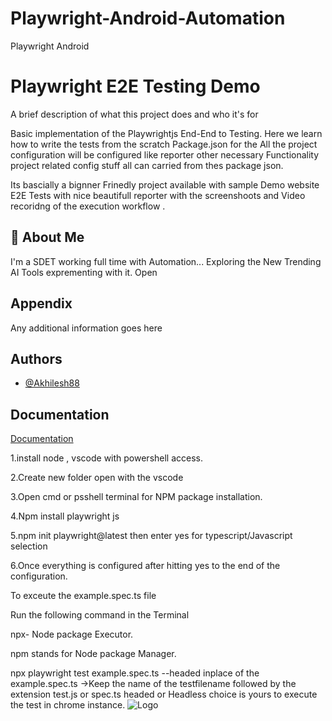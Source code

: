 # Playwright-Android-Automation
Playwright Android

# Playwright E2E Testing Demo 

A brief description of what this project does and who it's for

Basic implementation of the Playwrightjs End-End to Testing.
Here we learn how to write the tests from the scratch
Package.json for the All the project configuration will
be configured like reporter other necessary Functionality project related config stuff all can carried from thes package json.

Its bascially a bignner Frinedly project available with sample Demo website E2E Tests with nice beautifull reporter with the screenshoots and Video recoridng of the execution workflow .
## 🚀 About Me
I'm a SDET  working full time with Automation...
Exploring the New Trending AI Tools exprementing with it.
Open 


## Appendix

Any additional information goes here


## Authors

- [@Akhilesh88](https://github.com/Akhilesh88)


## Documentation

[Documentation](https://playwright.dev/docs/intro)

1.install node , vscode with powershell access.

2.Create new folder open with the vscode

3.Open cmd or psshell terminal for NPM package installation.

4.Npm install playwright js 

5.npm init playwright@latest then enter yes for typescript/Javascript selection

6.Once everything is configured after hitting yes to the end of the configuration.


To exceute the example.spec.ts file 

Run  the following command in the Terminal 

npx- Node package Executor.

npm stands for Node package Manager.

npx playwright test example.spec.ts --headed 
inplace of the example.spec.ts ->Keep the name of the testfilename followed by the extension test.js or spec.ts
headed or Headless choice is yours 
to execute the test in chrome instance. 
![Logo](https://playwright.dev/img/playwright-logo.svg)
